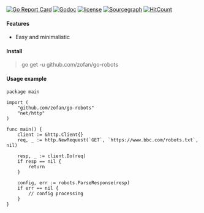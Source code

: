 [![Go Report Card](https://goreportcard.com/badge/github.com/zofan/go-robots)](https://goreportcard.com/report/github.com/zofan/go-robots)
[![Godoc](http://img.shields.io/badge/godoc-reference-blue.svg?style=flat)](https://godoc.org/github.com/zofan/go-robots)
[![license](http://img.shields.io/badge/license-MIT-red.svg?style=flat)](https://raw.githubusercontent.com/zofan/go-robots/master/LICENSE)
[![Sourcegraph](https://sourcegraph.com/github.com/zofan/go-robots/-/badge.svg)](https://sourcegraph.com/github.com/zofan/go-robots?badge)
[![HitCount](http://hits.dwyl.io/zofan/go-robots.svg)](http://hits.dwyl.io/zofan/go-robots)

#### Features
- Easy and minimalistic

#### Install

> go get -u github.com/zofan/go-robots

#### Usage example

```$go
package main

import (
	"github.com/zofan/go-robots"
	"net/http"
)

func main() {
	client := &http.Client{}
	req, _ := http.NewRequest(`GET`, `https://www.bbc.com/robots.txt`, nil)

	resp, _ := client.Do(req)
	if resp == nil {
		return
	}

	config, err := robots.ParseResponse(resp)
	if err == nil {
	    // config processing
	}
}
```